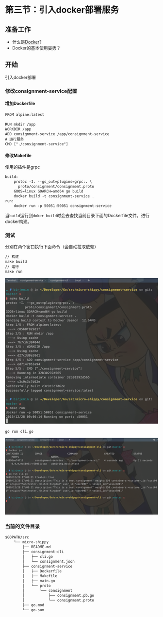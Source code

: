 # 第三节：引入docker部署服务

## 准备工作
- 什么是[Docker](http://birjemin.com/wiki/docker)?
- Docker的基本使用姿势？

## 开始
引入docker部署

### 修改consignment-service配置

#### 增加Dockerfile

```
FROM alpine:latest

RUN mkdir /app
WORKDIR /app
ADD consignment-service /app/consignment-service
# 运行服务
CMD ["./consignment-service"]
```

#### 修改Makefile
使用的插件是grpc

```
build:
	protoc -I. --go_out=plugins=grpc:. \
	  proto/consignment/consignment.proto
	GOOS=linux GOARCH=amd64 go build
	docker build -t consignment-service .
run:
	docker run -p 50051:50051 consignment-service
```

当`build`运行到`doker build`时会去查找当前目录下面的Dockerfile文件，进行docker构建。

### 测试
分别在两个窗口执行下面命令（会自动拉取依赖）

```
// 构建
make build
// 运行
make run
```

![2019122807.png](./img/2019122807.png)

```
go run cli.go
```
![2019122808.png](./img/2019122808.png)

### 当前的文件目录
```
$GOPATH/src
    └── micro-shippy
        ├── README.md
        ├── consignment-cli
        │   ├── cli.go
        │   └── consignment.json
        ├── consignment-service
        │   ├── Dockerfile
        │   ├── Makefile
        │   ├── main.go
        │   └── proto
        │       └── consignment
        │           ├── consignment.pb.go
        │           └── consignment.proto
        ├── go.mod
        └── go.sum
```